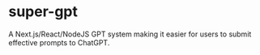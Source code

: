 # super-gpt
A Next.js/React/NodeJS GPT system making it easier for users to submit effective prompts to ChatGPT.
